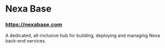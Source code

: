 # Nexa Base

### https://nexabase.com

A dedicated, all-inclusive hub for building, deploying and managing Nexa back-end services.
